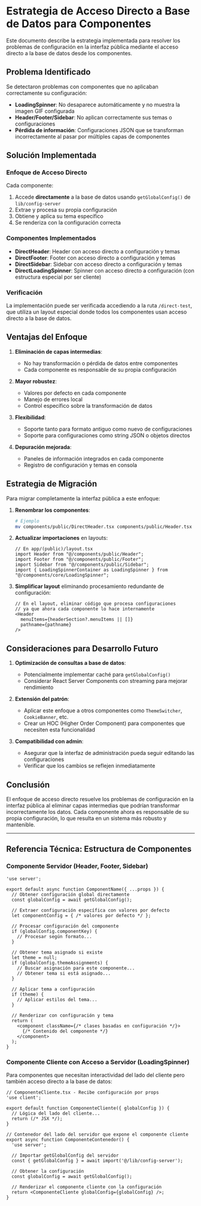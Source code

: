 # Estrategia de Acceso Directo a Base de Datos para Componentes

Este documento describe la estrategia implementada para resolver los problemas de configuración en la interfaz pública mediante el acceso directo a la base de datos desde los componentes.

## Problema Identificado

Se detectaron problemas con componentes que no aplicaban correctamente su configuración:

- **LoadingSpinner**: No desaparece automáticamente y no muestra la imagen GIF configurada
- **Header/Footer/Sidebar**: No aplican correctamente sus temas o configuraciones
- **Pérdida de información**: Configuraciones JSON que se transforman incorrectamente al pasar por múltiples capas de componentes

## Solución Implementada

### Enfoque de Acceso Directo

Cada componente:
1. Accede **directamente** a la base de datos usando `getGlobalConfig()` de `lib/config-server`
2. Extrae y procesa su propia configuración
3. Obtiene y aplica su tema específico
4. Se renderiza con la configuración correcta

### Componentes Implementados

- **DirectHeader**: Header con acceso directo a configuración y temas
- **DirectFooter**: Footer con acceso directo a configuración y temas
- **DirectSidebar**: Sidebar con acceso directo a configuración y temas
- **DirectLoadingSpinner**: Spinner con acceso directo a configuración (con estructura especial por ser cliente)

### Verificación

La implementación puede ser verificada accediendo a la ruta `/direct-test`, que utiliza un layout especial donde todos los componentes usan acceso directo a la base de datos.

## Ventajas del Enfoque

1. **Eliminación de capas intermedias**:
   - No hay transformación o pérdida de datos entre componentes
   - Cada componente es responsable de su propia configuración

2. **Mayor robustez**:
   - Valores por defecto en cada componente
   - Manejo de errores local
   - Control específico sobre la transformación de datos

3. **Flexibilidad**:
   - Soporte tanto para formato antiguo como nuevo de configuraciones
   - Soporte para configuraciones como string JSON o objetos directos

4. **Depuración mejorada**:
   - Paneles de información integrados en cada componente
   - Registro de configuración y temas en consola

## Estrategia de Migración

Para migrar completamente la interfaz pública a este enfoque:

1. **Renombrar los componentes**:
   ```bash
   # Ejemplo
   mv components/public/DirectHeader.tsx components/public/Header.tsx
   ```

2. **Actualizar importaciones** en layouts:
   ```tsx
   // En app/(public)/layout.tsx
   import Header from "@/components/public/Header";
   import Footer from "@/components/public/Footer";
   import Sidebar from "@/components/public/Sidebar";
   import { LoadingSpinnerContainer as LoadingSpinner } from "@/components/core/LoadingSpinner";
   ```

3. **Simplificar layout** eliminando procesamiento redundante de configuración:
   ```tsx
   // En el layout, eliminar código que procesa configuraciones
   // ya que ahora cada componente lo hace internamente
   <Header 
     menuItems={headerSection?.menuItems || []}
     pathname={pathname}
   />
   ```

## Consideraciones para Desarrollo Futuro

1. **Optimización de consultas a base de datos**:
   - Potencialmente implementar caché para `getGlobalConfig()`
   - Considerar React Server Components con streaming para mejorar rendimiento

2. **Extensión del patrón**:
   - Aplicar este enfoque a otros componentes como `ThemeSwitcher`, `CookieBanner`, etc.
   - Crear un HOC (Higher Order Component) para componentes que necesiten esta funcionalidad

3. **Compatibilidad con admin**:
   - Asegurar que la interfaz de administración pueda seguir editando las configuraciones
   - Verificar que los cambios se reflejen inmediatamente

## Conclusión

El enfoque de acceso directo resuelve los problemas de configuración en la interfaz pública al eliminar capas intermedias que podrían transformar incorrectamente los datos. Cada componente ahora es responsable de su propia configuración, lo que resulta en un sistema más robusto y mantenible.

---

## Referencia Técnica: Estructura de Componentes

### Componente Servidor (Header, Footer, Sidebar)

```tsx
'use server';

export default async function ComponentName({ ...props }) {
  // Obtener configuración global directamente
  const globalConfig = await getGlobalConfig();
  
  // Extraer configuración específica con valores por defecto
  let componentConfig = { /* valores por defecto */ };
  
  // Procesar configuración del componente
  if (globalConfig.componentKey) {
    // Procesar según formato...
  }
  
  // Obtener tema asignado si existe
  let theme = null;
  if (globalConfig.themeAssignments) {
    // Buscar asignación para este componente...
    // Obtener tema si está asignado...
  }
  
  // Aplicar tema a configuración
  if (theme) {
    // Aplicar estilos del tema...
  }
  
  // Renderizar con configuración y tema
  return (
    <component className={/* clases basadas en configuración */}>
      {/* Contenido del componente */}
    </component>
  );
}
```

### Componente Cliente con Acceso a Servidor (LoadingSpinner)

Para componentes que necesitan interactividad del lado del cliente pero también acceso directo a la base de datos:

```tsx
// ComponenteCliente.tsx - Recibe configuración por props
'use client';

export default function ComponenteCliente({ globalConfig }) {
  // Lógica del lado del cliente...
  return (/* JSX */);
}

// Contenedor del lado del servidor que expone el componente cliente
export async function ComponenteContenedor() {
  'use server';
  
  // Importar getGlobalConfig del servidor
  const { getGlobalConfig } = await import('@/lib/config-server');
  
  // Obtener la configuración
  const globalConfig = await getGlobalConfig();
  
  // Renderizar el componente cliente con la configuración
  return <ComponenteCliente globalConfig={globalConfig} />;
}
